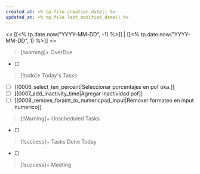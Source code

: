 ```yaml
---
created_at: <% tp.file.creation_date() %>
updated_at: <% tp.file.last_modified_date() %>
---
```


<< [[<% tp.date.now("YYYY-MM-DD", -1) %>]] | [[<% tp.date.now("YYYY-MM-DD", 1) %>]] >>


> [!warning]+ OverDue

- [ ] 

> [!todo]+ Today's Tasks

- [ ] [[0006_select_ten_percent|Seleccionar porcentajes en pof oka.]]
- [ ] [[0007_add_inactivity_time|Agregar inactividad pof]]
- [ ] [[0008_remove_foramt_to_numericpad_input|Remover formateo en input numerico]]

> [!Warning]+ Unscheduled Tasks

- [ ] 

> [!success]+ Tasks Done Today

- [ ] 

> [!success]+ Meeting









